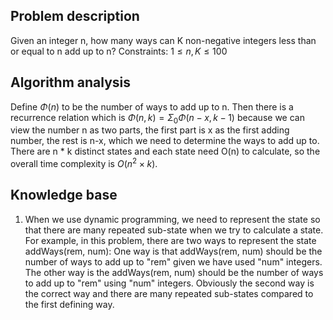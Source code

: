 ## Problem description

Given an integer n, how many ways can K non-negative integers less than or equal to n add up to n? Constraints: $1 \leq n, K \leq 100$

## Algorithm analysis

Define $\Phi(n)$ to be the number of ways to add up to n. Then there is a recurrence relation which is
$\Phi(n, k) = \Sigma_{0} \Phi(n - x, k - 1)$
because we can view the number n as two parts, the first part is x as the first adding number, the rest is n-x, which we need to determine the ways to add up to.
There are n * k distinct states and each state need O(n) to calculate, so the overall time complexity is $O(n^2 \times k)$.

## Knowledge base

1. When we use dynamic programming, we need to represent the state so that there are many repeated sub-state when we try to calculate a state.
   For example, in this problem, there are two ways to represent the state addWays(rem, num):
   One way is that addWays(rem, num) should be the number of ways to add up to "rem" given we have used "num" integers.
   The other way is the addWays(rem, num) should be the number of ways to add up to "rem" using "num" integers.
   Obviously the second way is the correct way and there are many repeated sub-states compared to the first defining way.